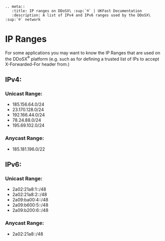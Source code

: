 ```eval_rst
.. meta::
   :title: IP ranges on DDoSX\ :sup:`®` | UKFast Documentation 
   :description: A list of IPv4 and IPv6 ranges used by the DDoSX\ :sup:`®` network
```

# IP Ranges

For some applications you may want to know the IP Ranges that are used on the DDoSX<sup>®</sup> platform (e.g. such as for defining a trusted list of IPs to accept X-Forwarded-For header from.)

## IPv4: 
### Unicast Range:
* 185.156.64.0/24
* 23.170.128.0/24
* 192.166.44.0/24
* 78.24.88.0/24
* 195.69.102.0/24

### Anycast Range:
* 185.181.196.0/22


## IPv6:
### Unicast Range:
* 2a02:21a8:1::/48
* 2a02:21a8:2::/48
* 2a09:ba00:4::/48
* 2a09:b600:5::/48
* 2a09:b200:6::/48

### Anycast Range:
* 2a02:21a8::/48
